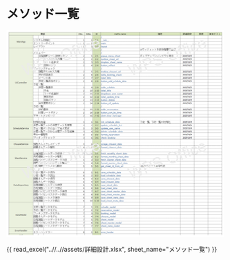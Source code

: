 # メソッド一覧

![](..//..//assets/メソッド一覧.png)


{{ read_excel("..//..//assets/詳細設計.xlsx", sheet_name="メソッド一覧") }}